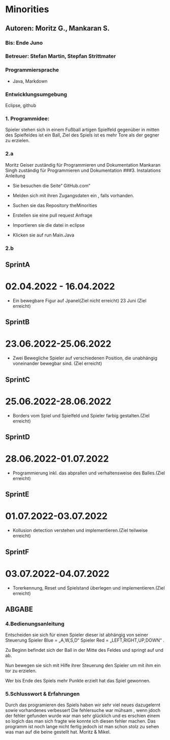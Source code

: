 # Minorities
## Autoren: Moritz G., Mankaran S. 
### Bis: Ende Juno
### Betreuer: Stefan Martin, Stepfan Strittmater
### Programmiersprache
- Java, Markdown
### Entwicklungsumgebung
Eclipse, github
### 1. Programmidee: 
Spieler stehen sich in einem Fußball artigen Spielfeld gegenüber in mitten des Spielfeldes ist ein Ball, Ziel des Spiels ist es mehr Tore als der gegner zu erzielen. 
### 2.a 
Moritz Geiser zuständig für Programmieren und Dokumentation
Mankaran Singh zuständig für Programmieren und Dokumentation
###3. Instalations Anleitung  
- Sie besuchen die Seite“ GitHub.com“  

- Melden sich mit ihren Zugangsdaten ein , falls vorhanden. 

- Suchen sie das Repository theMinorities  

- Erstellen sie eine pull request Anfrage   

- Importieren sie die datei in eclipse  

- Klicken sie auf run Main.Java  

### 2.b
## SprintA
# 02.04.2022 - 16.04.2022
- Ein bewegbare Figur auf Jpanel(Ziel nicht erreicht)
23 Juni (Ziel erreicht)
## SprintB
# 23.06.2022-25.06.2022
- Zwei Bewegliche Spieler auf verschiedenen Position, die unabhängig voneinander bewegbar sind. (Ziel erreicht)
## SprintC
# 25.06.2022-28.06.2022
- Borders vom Spiel und Spielfeld und Spieler farbig gestalten.(Ziel erreicht)
## SprintD
# 28.06.2022-01.07.2022
- Programmierung inkl. das abprallen und verhaltensweise des Balles.(Ziel erreicht)
## SprintE 
# 01.07.2022-03.07.2022
- Kollusion detection verstehen und implementieren.(Ziel teilweise erreicht)
## SprintF
# 03.07.2022-04.07.2022
- Torerkennung, Reset und Spielstand überlegen und implementieren.(Ziel erreicht)
## ABGABE
### 4.Bedienungsanleitung  
Entscheiden sie sich für einen Spieler dieser ist abhängig von seiner Steuerung Spieler Blue = „A,W,S,D“ Spieler Red = „LEFT,RIGHT,UP,DOWN“ .

Zu Beginn befindet sich der Ball in der Mitte des Feldes und springt auf und ab.

Nun bewegen sie sich mit Hilfe ihrer Steuerung den Spieler um mit ihm ein tor zu erzielen. 

Wer bis Ende des Spiels mehr Punkte erzielt hat das Spiel gewonnen.

### 5.Schlusswort & Erfahrungen
Durch das programieren des Spiels haben wir sehr viel neues dazugelernt sowie vorhandenes verbessert
Die fehlersuche war mühsam , wenn jdoch der fehler gefunden wurde war man sehr glücklich und es erschien einem so logich das man sich fragte wie konnte ich diesen fehler machen.
Das programm ist noch lange nicht fertig jedoch ist man schon stolz zu sehen was man auf die beine gestellt hat.
Moritz & Mikel.
